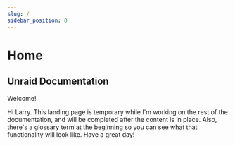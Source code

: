 ```yaml
---
slug: /
sidebar_position: 0
---
```




# Home

## Unraid Documentation

Welcome! 

Hi Larry.  This landing page is temporary while I'm working on the rest of the documentation, and will be completed after the content is in place.  Also, there's a glossary term at the beginning so you can see what that functionality will look like.  Have a great day!

